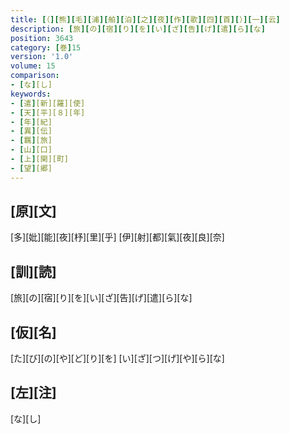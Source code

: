 ```yaml
---
title: [（][熊][毛][浦][舶][泊][之][夜][作][歌][四][首][）][一][云]
description: [旅][の][宿][り][を][い][ざ][告][げ][遣][ら][な]
position: 3643
category: [巻]15
version: '1.0'
volume: 15
comparison:
- [な][し]
keywords:
- [遣][新][羅][使]
- [天][平][８][年]
- [年][紀]
- [異][伝]
- [羈][旅]
- [山][口]
- [上][関][町]
- [望][郷]
---
```


## [原][文]

[多][妣][能][夜][杼][里][乎] [伊][射][都][氣][夜][良][奈]

## [訓][読]

[旅][の][宿][り][を][い][ざ][告][げ][遣][ら][な]

## [仮][名]

[た][び][の][や][ど][り][を] [い][ざ][つ][げ][や][ら][な]

## [左][注]

[な][し]
